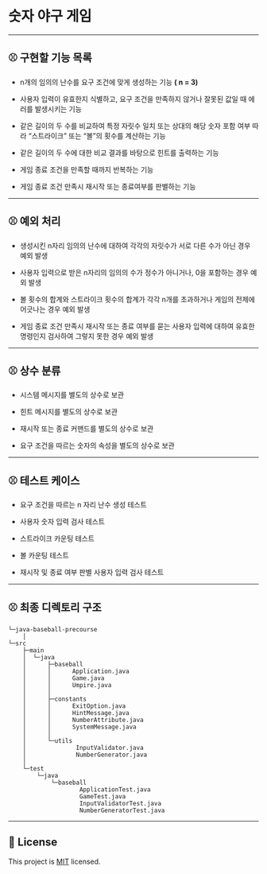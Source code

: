 # 숫자 야구 게임

---
## ⚾️ 구현할 기능 목록

+ n개의 임의의 난수를 요구 조건에 맞게 생성하는 기능 **( n = 3)**

+ 사용자 입력이 유효한지 식별하고, 요구 조건을 만족하지 않거나 잘못된 값일 때 에러를 발생시키는 기능

+ 같은 길이의 두 수를 비교하여 특정 자릿수 일치 또는 상대의 해당 숫자 포함 여부 따라 “스트라이크” 또는 “볼”의 횟수를 계산하는 기능

+ 같은 길이의 두 수에 대한 비교 결과를 바탕으로 힌트를 출력하는 기능

+ 게임 종료 조건을 만족할 때까지 반복하는 기능

+ 게임 종료 조건 만족시 재시작 또는 종료여부를 판별하는 기능
---
## ⚾️ 예외 처리

+ 생성시킨 n자리 임의의 난수에 대하여 각각의 자릿수가 서로 다른 수가 아닌 경우 예외 발생

+ 사용자 입력으로 받은 n자리의 임의의 수가 정수가 아니거나, 0을 포함하는 경우 예외 발생

+ 볼 횟수의 합계와 스트라이크 횟수의 합계가 각각 n개를 초과하거나 게임의 전제에 어긋나는 경우 예외 발생

+ 게임 종료 조건 만족시 재시작 또는 종료 여부를 묻는 사용자 입력에 대하여 유효한 명령인지 검사하여 그렇지 못한 경우 예외 발생
---
## ⚾️ 상수 분류

+ 시스템 메시지를 별도의 상수로 보관

+ 힌트 메시지를 별도의 상수로 보관

+ 재시작 또는 종료 커맨드를 별도의 상수로 보관

+ 요구 조건을 따르는 숫자의 속성을 별도의 상수로 보관
---
## ⚾️ 테스트 케이스

+ 요구 조건을 따르는 n 자리 난수 생성 테스트

+ 사용자 숫자 입력 검사 테스트

+ 스트라이크 카운팅 테스트

+ 볼 카운팅 테스트

+ 재시작 및 종료 여부 판별 사용자 입력 검사 테스트
  
---
## ⚾️ 최종 디렉토리 구조
```
└─java-baseball-precourse
    │
└─src
    ├─main
    │  └─java
    │      ├─baseball
    │      │      Application.java
    │      │      Game.java
    │      │      Umpire.java
    │      │
    │      ├─constants
    │      │      ExitOption.java
    │      │      HintMessage.java
    │      │      NumberAttribute.java
    │      │      SystemMessage.java
    │      │
    │      └─utils
    │              InputValidator.java
    │              NumberGenerator.java
    │
    └─test
        └─java
            └─baseball
                    ApplicationTest.java
                    GameTest.java
                    InputValidatorTest.java
                    NumberGeneratorTest.java
```
---

## 📝 License

This project is [MIT](https://github.com/woowacourse/java-baseball-precourse/blob/master/LICENSE) licensed.